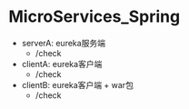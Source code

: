 # MicroServices_Spring
- serverA: eureka服务端
  - /check
- clientA: eureka客户端
  - /check
- clientB: eureka客户端 + war包
  - /check
